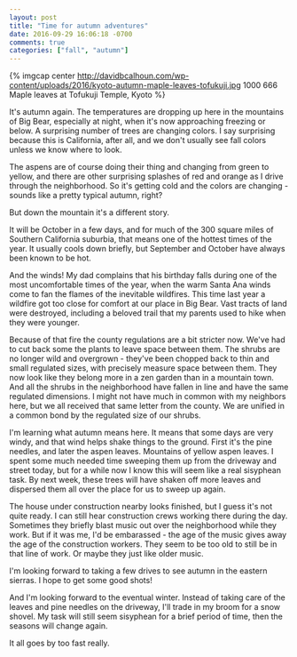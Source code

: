 ```yaml
---
layout: post
title: "Time for autumn adventures"
date: 2016-09-29 16:06:18 -0700
comments: true
categories: ["fall", "autumn"]
---
```


{% imgcap center http://davidbcalhoun.com/wp-content/uploads/2016/kyoto-autumn-maple-leaves-tofukuji.jpg 1000 666 Maple leaves at Tofukuji Temple, Kyoto %}

It's autumn again.  The temperatures are dropping up here in the mountains of Big Bear, especially at night, when it's now approaching freezing or below.  A surprising number of trees are changing colors.  I say surprising because this is California, after all, and we don't usually see fall colors unless we know where to look.

The aspens are of course doing their thing and changing from green to yellow, and there are other surprising splashes of red and orange as I drive through the neighborhood.  So it's getting cold and the colors are changing - sounds like a pretty typical autumn, right?

But down the mountain it's a different story.

It will be October in a few days, and for much of the 300 square miles of Southern California suburbia, that means one of the hottest times of the year.  It usually cools down briefly, but September and October have always been known to be hot.

And the winds!  My dad complains that his birthday falls during one of the most uncomfortable times of the year, when the warm Santa Ana winds come to fan the flames of the inevitable wildfires.  This time last year a wildfire got too close for comfort at our place in Big Bear.  Vast tracts of land were destroyed, including a beloved trail that my parents used to hike when they were younger.

Because of that fire the county regulations are a bit stricter now.  We've had to cut back some the plants to leave space between them.  The shrubs are no longer wild and overgrown - they've been chopped back to thin and small regulated sizes, with precisely measure space between them.  They now look like they belong more in a zen garden than in a mountain town.  And all the shrubs in the neighborhood have fallen in line and have the same regulated dimensions.  I might not have much in common with my neighbors here, but we all received that same letter from the county.  We are unified in a common bond by the regulated size of our shrubs.

I'm learning what autumn means here.  It means that some days are very windy, and that wind helps shake things to the ground.  First it's the pine needles, and later the aspen leaves.  Mountains of yellow aspen leaves.  I spent some much needed time sweeping them up from the driveway and street today, but for a while now I know this will seem like a real sisyphean task.  By next week, these trees will have shaken off more leaves and dispersed them all over the place for us to sweep up again.

The house under construction nearby looks finished, but I guess it's not quite ready.  I can still hear construction crews working there during the day.  Sometimes they briefly blast music out over the neighborhood while they work.  But if it was me, I'd be embarassed - the age of the music gives away the age of the construction workers.  They seem to be too old to still be in that line of work.  Or maybe they just like older music.

I'm looking forward to taking a few drives to see autumn in the eastern sierras.  I hope to get some good shots!

And I'm looking forward to the eventual winter.  Instead of taking care of the leaves and pine needles on the driveway, I'll trade in my broom for a snow shovel.  My task will still seem sisyphean for a brief period of time, then the seasons will change again.

It all goes by too fast really.